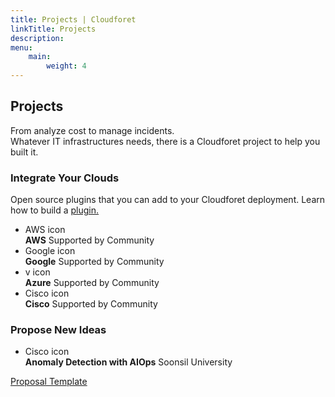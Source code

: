 ```yaml
---
title: Projects | Cloudforet
linkTitle: Projects
description: 
menu:
    main:
        weight: 4
---
```


<div class="project-inner">
    <div class="section topic">
        <h2>Projects</h2>
        <p class="sub-title">From analyze cost to manage incidents.<br/> Whatever IT infrastructures needs, there is a Cloudforet project to help you built it.</p>
    </div>
    <div class="section plugin">
        <div class="section-inner">
            <h3>Integrate Your Clouds</h3>
            <p class="sub-title">Open source plugins that you can add to your Cloudforet deployment. Learn how to build a <a href="https://cloudforet.io/docs/developers/plugins/" target="_blank">plugin.</a></p>
            <ul class="card-list plugin-list">
                <li class="card-item plugin aws">
                    <span class="thumbnail">AWS icon</span>
                    <div class="description">
                        <strong class="name">AWS</strong>
                        <span class="source">Supported by Community</span>
                    </div>
                    <a href="https://github.com/cloudforet-io/plugin-aws-cloud-service-inven-collector" target="_blank"></a>
                </li>
                <li class="card-item plugin google">
                    <span class="thumbnail">Google icon</span>
                    <div class="description">
                        <strong class="name">Google</strong>
                        <span class="source">Supported by Community</span>
                    </div>
                    <a href="https://github.com/cloudforet-io/plugin-google-cloud-inven-collector" target="_blank"></a>
                </li>
                <li class="card-item plugin azure">
                    <span class="thumbnail">v icon</span>
                    <div class="description">
                        <strong class="name">Azure</strong>
                        <span class="source">Supported by Community</span>
                    </div>
                    <a href="https://github.com/cloudforet-io/plugin-azure-inven-collector" target="_blank"></a>
                </li>
                <li class="card-item plugin cisco">
                    <span class="thumbnail">Cisco icon</span>
                    <div class="description">
                        <strong class="name">Cisco</strong>
                        <span class="source">Supported by Community</span>
                    </div>
                    <a href="https://github.com/cloudforet-io/plugin-cisco-appdynamics-mon-webhook" target="_blank"></a>
                </li>
            </ul>
        </div>
    </div>
    <div class="section propose">
        <div class="section-inner">
            <h3>Propose New Ideas</h3>
            <ul class="card-list propose-list">
                <li class ="card-item propose">
                    <span class="thumbnail">Cisco icon</span>
                    <div class="description">
                        <strong class="name">Anomaly Detection with AIOps</strong>
                        <span class="source">Soonsil University</span>
                    </div>
                    <a href="https://docs.google.com/presentation/d/1TAYh8YTiIJKfhn7d_XbtAGmyKkwEh-Xk/edit" target="_blank"></a>
                </li>
            </ul>
            <p class="propose-template"><a href="https://github.com/cloudforet-io/tsc/tree/master/proposals" target="_blank">Proposal Template</a></p>
        </div>
    </div>
</div>
